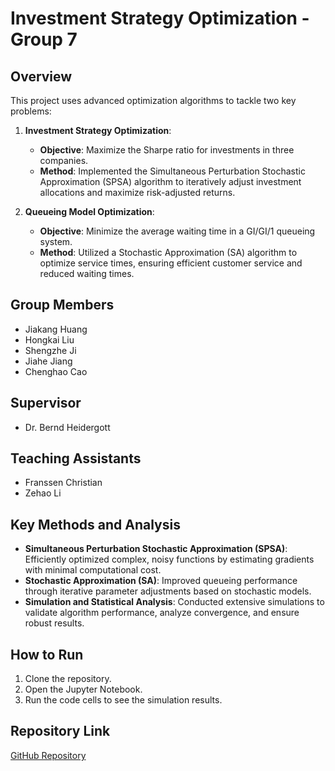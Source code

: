# Investment Strategy Optimization - Group 7

## Overview
This project uses advanced optimization algorithms to tackle two key problems:

1. **Investment Strategy Optimization**:
   - **Objective**: Maximize the Sharpe ratio for investments in three companies.
   - **Method**: Implemented the Simultaneous Perturbation Stochastic Approximation (SPSA) algorithm to iteratively adjust investment allocations and maximize risk-adjusted returns.

2. **Queueing Model Optimization**:
   - **Objective**: Minimize the average waiting time in a GI/GI/1 queueing system.
   - **Method**: Utilized a Stochastic Approximation (SA) algorithm to optimize service times, ensuring efficient customer service and reduced waiting times.

## Group Members
- Jiakang Huang
- Hongkai Liu
- Shengzhe Ji
- Jiahe Jiang
- Chenghao Cao

## Supervisor
- Dr. Bernd Heidergott

## Teaching Assistants
- Franssen Christian
- Zehao Li

## Key Methods and Analysis
- **Simultaneous Perturbation Stochastic Approximation (SPSA)**: Efficiently optimized complex, noisy functions by estimating gradients with minimal computational cost.
- **Stochastic Approximation (SA)**: Improved queueing performance through iterative parameter adjustments based on stochastic models.
- **Simulation and Statistical Analysis**: Conducted extensive simulations to validate algorithm performance, analyze convergence, and ensure robust results.

## How to Run
1. Clone the repository.
2. Open the Jupyter Notebook.
3. Run the code cells to see the simulation results.

## Repository Link
[GitHub Repository](https://github.com/DanielHuangjiakang/PKU_SMOL_Project/blob/main/SMOL_Project_Group7.ipynb)
